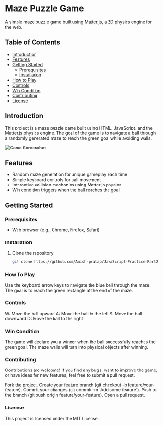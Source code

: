 
# Maze Puzzle Game

A simple maze puzzle game built using Matter.js, a 2D physics engine for the web.

## Table of Contents

- [Introduction](#introduction)
- [Features](#features)
- [Getting Started](#getting-started)
  - [Prerequisites](#prerequisites)
  - [Installation](#installation)
- [How to Play](#how-to-play)
- [Controls](#controls)
- [Win Condition](#win-condition)
- [Contributing](#contributing)
- [License](#license)

## Introduction

This project is a maze puzzle game built using HTML, JavaScript, and the Matter.js physics engine. The goal of the game is to navigate a ball through a randomly generated maze to reach the green goal while avoiding walls.

![Game Screenshot](/screenshot.png)

## Features

- Random maze generation for unique gameplay each time
- Simple keyboard controls for ball movement
- Interactive collision mechanics using Matter.js physics
- Win condition triggers when the ball reaches the goal

## Getting Started

### Prerequisites

- Web browser (e.g., Chrome, Firefox, Safari)

### Installation

1. Clone the repository:

   ```bash
   git clone https://github.com/Amish-pratap/JavaScript-Practice-Part2/Maze


### How To Play
Use the keyboard arrow keys to navigate the blue ball through the maze.
The goal is to reach the green rectangle at the end of the maze.
### Controls
W: Move the ball upward
A: Move the ball to the left
S: Move the ball downward
D: Move the ball to the right
### Win Condition
The game will declare you a winner when the ball successfully reaches the green goal. The maze walls will turn into physical objects after winning.

### Contributing
Contributions are welcome! If you find any bugs, want to improve the game, or have ideas for new features, feel free to submit a pull request.

Fork the project.
Create your feature branch (git checkout -b feature/your-feature).
Commit your changes (git commit -m 'Add some feature').
Push to the branch (git push origin feature/your-feature).
Open a pull request.
### License
This project is licensed under the MIT License.
